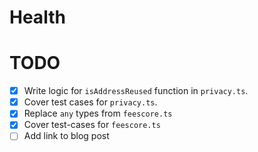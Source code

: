 # Health

# TODO

- [x] Write logic for `isAddressReused` function in `privacy.ts`.
- [x] Cover test cases for `privacy.ts`.
- [x] Replace `any` types from `feescore.ts`
- [x] Cover test-cases for `feescore.ts`
- [ ] Add link to blog post
